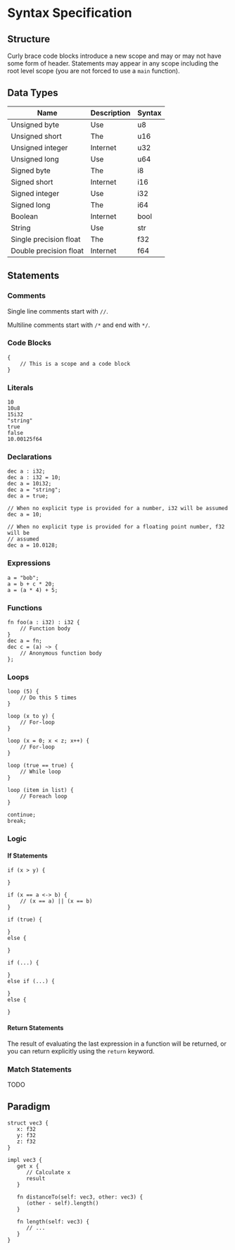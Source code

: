 # Syntax Specification

## Structure

Curly brace code blocks introduce a new scope and may or may not
have some form of header. Statements may appear in any scope
including the root level scope (you are not forced to use a `main`
function).

## Data Types

| Name                   | Description    | Syntax |
| ---------------------- | -------------- | ------ |
| Unsigned byte          | Use            | u8     |
| Unsigned short         | The            | u16    |
| Unsigned integer       | Internet       | u32    |
| Unsigned long          | Use            | u64    |
| Signed byte            | The            | i8     |
| Signed short           | Internet       | i16    |
| Signed integer         | Use            | i32    |
| Signed long            | The            | i64    |
| Boolean                | Internet       | bool   |
| String                 | Use            | str    |
| Single precision float | The            | f32    |
| Double precision float | Internet       | f64    |

## Statements

### Comments

Single line comments start with `//`.

Multiline comments start with `/*` and end with `*/`.

### Code Blocks

```
{
    // This is a scope and a code block
}
```

### Literals

```
10
10u8
15i32
"string"
true
false
10.00125f64
```

### Declarations

```
dec a : i32;
dec a : i32 = 10;
dec a = 10i32;
dec a = "string";
dec a = true;

// When no explicit type is provided for a number, i32 will be assumed
dec a = 10;

// When no explicit type is provided for a floating point number, f32 will be
// assumed
dec a = 10.0128;
```

### Expressions

```
a = "bob";
a = b + c * 20;
a = (a * 4) + 5;
```

### Functions

```
fn foo(a : i32) : i32 {
    // Function body
}
dec a = fn;
dec c = (a) ~> {
    // Anonymous function body
};
```

### Loops

```
loop (5) {
    // Do this 5 times
}

loop (x to y) {
    // For-loop
}

loop (x = 0; x < z; x++) {
    // For-loop
}

loop (true == true) {
    // While loop
}

loop (item in list) {
    // Foreach loop
}

continue;
break;
```

### Logic

#### If Statements

```
if (x > y) {

}

if (x == a <-> b) {
    // (x == a) || (x == b)
}

if (true) {

}
else {

}

if (...) {

}
else if (...) {

}
else {

}
```

#### Return Statements

The result of evaluating the last expression in a function will be returned, or
you can return explicitly using the `return` keyword.

### Match Statements

TODO

## Paradigm

```
struct vec3 {
   x: f32
   y: f32
   z: f32
}

impl vec3 {
   get x {
      // Calculate x
      result
   }

   fn distanceTo(self: vec3, other: vec3) {
      (other - self).length()
   }

   fn length(self: vec3) {
      // ...
   }
}
```
